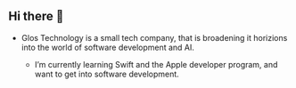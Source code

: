 ## Hi there 👋
- Glos Technology is a small tech company, that is broadening it horizions into the world of software development and AI.

  - I’m currently learning Swift and the Apple developer program, and want to get into software development. 

<!--
**GlosTechnology/GlosTechnology** is a ✨ _special_ ✨ repository because its `README.md` (this file) appears on your GitHub profile.

Here are some ideas to get you started:

- 🔭 I’m currently working on ...
- 🌱 I’m currently learning ...
- 👯 I’m looking to collaborate on ...
- 🤔 I’m looking for help with ...
- 💬 Ask me about ...
- 📫 How to reach me: ...
- 😄 Pronouns: ...
- ⚡ Fun fact: ...
-->
